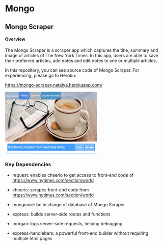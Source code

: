# Mongo

## Mongo Scraper

#### Overview

The Mongo Scraper is a scraper app which captures the title, summary and image of articles of The New York Times. In this app, users are able to save their preferred articles, add notes and edit notes to one or multiple articles. 

In this repository, you can see source code of Mongo Scraper. For experiencing, please go to Heroku:

https://mongo-scraper-natalya.herokuapp.com/

<img src="public/assets/images/mongo.png" alt="Project Picture" width="300" height="200" />


### Key Dependencies

* request: enables cheerio to get access to front-end code of https://www.nytimes.com/section/world

* cheerio: scrapes front-end code from https://www.nytimes.com/section/world

* mongoose: be in charge of database of Mongo Scraper

* express: builds server-side routes and functions

* morgan: logs server-side requests, helping debugging

* express-handlebars: a powerful front-end builder without requiring multiple html pages
